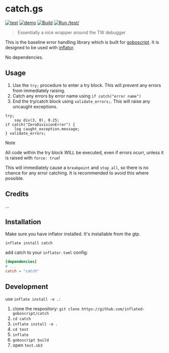 # catch.gs

[![test](https://img.shields.io/badge/open-test-blue)](https://turbowarp.org?project_url=raw.githubusercontent.com/inflated-goboscript/catch/main/test/test.sb3)
[![demo](https://img.shields.io/badge/open-demo-purple)](https://turbowarp.org?project_url=raw.githubusercontent.com/inflated-goboscript/catch/main/demo/demo.sb3)
[![Build](https://github.com/inflated-goboscript/catch/actions/workflows/gobuild.yml/badge.svg)](https://github.com/inflated-goboscript/catch/actions/workflows/gobuild.yml)
[![Run /test/](https://github.com/inflated-goboscript/catch/actions/workflows/gstest.yml/badge.svg)](https://github.com/inflated-goboscript/catch/actions/workflows/gstest.yml)

> Essentially a nice wrapper around the TW debugger

This is the baseline error handling library which is built for [goboscript](https://github.com/aspizu/goboscript).
It is designed to be used with [inflator](https://github.com/inflated-goboscript/inflator).

No dependencies.

## Usage

1. Use the `try;` procedure to enter a try block. This will prevent any errors from immediately raising.
2. Catch any errors by error name using `if catch("error name")`
3. End the try/catch block using `validate_errors;`. This will raise any uncaught exceptions.

```goboscript
try;
    say div(3, 0), 0.25;
if catch("ZeroDivisionError") {
    log caught_exception.message;
} validate_errors;
```

> [!NOTE]
> All code within the try block *WILL* be executed, even if errors ocurr, unless it is raised with `force: true`!
>
> This will immediately cause a `breakpoint` and `stop_all`, so there is no chance for any error catching. It is recommended to avoid this where possible.

## Credits

...

## Installation

Make sure you have inflator installed. It's installable from the gtp.

`inflate install catch`

add catch to your `inflator.toml` config:
```toml
[dependencies]
# ...
catch = "catch"
```

## Development

use `inflate install -e .`:

1. clone the respository: `git clone https://github.com/inflated-goboscript/catch`
2. `cd catch`
3. `inflate install -e .`
4. `cd test`
5. `inflate`
6. `goboscript build`
7. open `test.sb3`